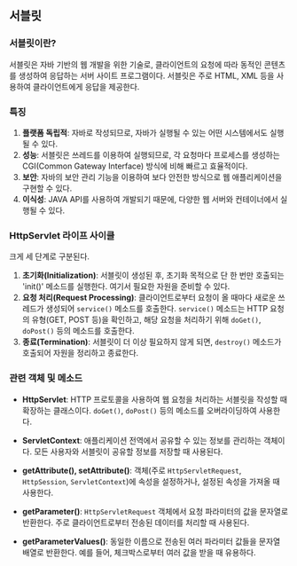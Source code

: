 ## 서블릿

### 서블릿이란?

서블릿은 자바 기반의 웹 개발을 위한 기술로, 클라이언트의 요청에 따라 동적인 콘텐츠를 생성하여 응답하는 서버 사이트 프로그램이다. 서블릿은 주로 HTML, XML 등을 사용하여 클라이언트에게 응답을 제공한다.

### 특징

1. **플랫폼 독립적**: 자바로 작성되므로, 자바가 실행될 수 있는 어떤 시스템에서도 실행될 수 있다.
2. **성능**: 서블릿은 쓰레드를 이용하여 실행되므로, 각 요청마다 프로세스를 생성하는 CGI(Common Gateway Interface) 방식에 비해 빠르고 효율적이다.
3. **보안**: 자바의 보안 관리 기능을 이용하여 보다 안전한 방식으로 웹 애플리케이션을 구현할 수 있다.
4. **이식성**: JAVA API를 사용하여 개발되기 때문에, 다양한 웹 서버와 컨테이너에서 실행될 수 있다.

### HttpServlet 라이프 사이클

크게 세 단계로 구분된다.

1. **초기화(Initialization)**: 서블릿이 생성된 후, 초기화 목적으로 단 한 번만 호출되는 'init()' 메소드를 실행한다. 여기서 필요한 자원을 준비할 수 있다.
2. **요청 처리(Request Processing)**: 클라이언트로부터 요청이 올 때마다 새로운 쓰레드가 생성되어 `service()` 메소드를 호출한다. `service()` 메소드는 HTTP 요청의 유형(GET, POST 등)을 확인하고, 해당 요청을 처리하기 위해 `doGet()`, `doPost()` 등의 메소드를 호출한다.
3. **종료(Termination)**: 서블릿이 더 이상 필요하지 않게 되면, `destroy()` 메소드가 호출되어 자원을 정리하고 종료한다.

### 관련 객체 및 메소드

- **HttpServlet**: HTTP 프로토콜을 사용하여 웹 요청을 처리하는 서블릿을 작성할 때 확장하는 클래스이다. `doGet()`, `doPost()` 등의 메소드를 오버라이딩하여 사용한다.

- **ServletContext**: 애플리케이션 전역에서 공유할 수 있는 정보를 관리하는 객체이다. 모든 사용자와 서블릿이 공유할 정보를 저장할 때 사용된다.

- **getAttribute(), setAttribute()**: 객체(주로 `HttpServletRequest`, `HttpSession`, `ServletContext`)에 속성을 설정하거나, 설정된 속성을 가져올 때 사용한다.

- **getParameter()**: `HttpServletRequest` 객체에서 요청 파라미터의 값을 문자열로 반환한다. 주로 클라이언트로부터 전송된 데이터를 처리할 때 사용된다.

- **getParameterValues()**: 동일한 이름으로 전송된 여러 파라미터 값들을 문자열 배열로 반환한다. 예를 들어, 체크박스로부터 여러 값을 받을 때 유용하다.
